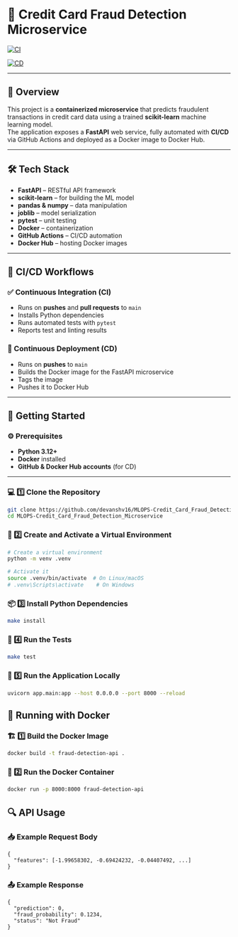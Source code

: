 # 🚀 Credit Card Fraud Detection Microservice

[![CI](https://github.com/devanshv16/MLOPS-Credit_Card_Fraud_Detection_Microservice/actions/workflows/ci.yml/badge.svg)](https://github.com/devanshv16/MLOPS-Credit_Card_Fraud_Detection_Microservice/actions/workflows/ci.yml)

[![CD](https://github.com/devanshv16/MLOPS-Credit_Card_Fraud_Detection_Microservice/actions/workflows/cd.yml/badge.svg)](https://github.com/devanshv16/MLOPS-Credit_Card_Fraud_Detection_Microservice/actions/workflows/cd.yml)

---

## 📝 Overview

This project is a **containerized microservice** that predicts fraudulent transactions in credit card data using a trained **scikit-learn** machine learning model.  
The application exposes a **FastAPI** web service, fully automated with **CI/CD** via GitHub Actions and deployed as a Docker image to Docker Hub.

---

## 🛠️ Tech Stack

- **FastAPI** – RESTful API framework  
- **scikit-learn** – for building the ML model  
- **pandas & numpy** – data manipulation  
- **joblib** – model serialization  
- **pytest** – unit testing  
- **Docker** – containerization  
- **GitHub Actions** – CI/CD automation  
- **Docker Hub** – hosting Docker images  

---

## 🔄 CI/CD Workflows

### ✅ Continuous Integration (CI)

- Runs on **pushes** and **pull requests** to `main`  
- Installs Python dependencies  
- Runs automated tests with `pytest`  
- Reports test and linting results  

### 🚀 Continuous Deployment (CD)

- Runs on **pushes** to `main`  
- Builds the Docker image for the FastAPI microservice  
- Tags the image  
- Pushes it to Docker Hub  

---

## 🚀 Getting Started

### ⚙️ Prerequisites

- **Python 3.12+**  
- **Docker** installed  
- **GitHub & Docker Hub accounts** (for CD)

---

### 💻 1️⃣ Clone the Repository

```bash
git clone https://github.com/devanshv16/MLOPS-Credit_Card_Fraud_Detection_Microservice.git
cd MLOPS-Credit_Card_Fraud_Detection_Microservice
```

### 🐍 2️⃣ Create and Activate a Virtual Environment

```bash
# Create a virtual environment
python -m venv .venv

# Activate it
source .venv/bin/activate  # On Linux/macOS
# .venv\Scripts\activate    # On Windows
```

### 📦 3️⃣ Install Python Dependencies

```bash
make install
```

### 🧪 4️⃣ Run the Tests

```bash
make test
```

### 🚀 5️⃣ Run the Application Locally

```bash
uvicorn app.main:app --host 0.0.0.0 --port 8000 --reload
```

## 🐳 Running with Docker

### 🏗️ 1️⃣ Build the Docker Image

```bash
docker build -t fraud-detection-api .
```

### 🚀 2️⃣ Run the Docker Container

```bash
docker run -p 8000:8000 fraud-detection-api
```

## 🔍 API Usage

### 📥 Example Request Body

```
{
  "features": [-1.99658302, -0.69424232, -0.04407492, ...]
}
```

### 📤 Example Response

```
{
  "prediction": 0,
  "fraud_probability": 0.1234,
  "status": "Not Fraud"
}
```



